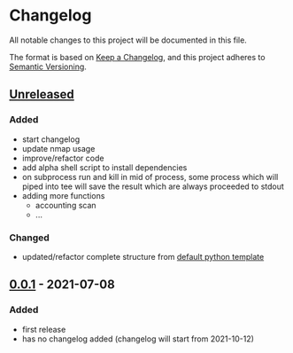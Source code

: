 # Changelog

All notable changes to this project will be documented in this file.

The format is based on [Keep a Changelog](https://keepachangelog.com/en/1.0.0/),
and this project adheres to [Semantic Versioning](https://semver.org/spec/v2.0.0.html).

## [Unreleased]

### Added

- start changelog
- update nmap usage
- improve/refactor code
- add alpha shell script to install dependencies
- on subprocess run and kill in mid of process, some process which will piped into tee
  will save the result which are always proceeded to stdout
- adding more functions
  - accounting scan
  - ...

### Changed

- updated/refactor complete structure from [default python template](https://github.com/MVladislav/vm-cli-template)

## [0.0.1] - 2021-07-08

### Added

- first release
- has no changelog added (changelog will start from 2021-10-12)

[unreleased]: https://github.com/MVladislav/vm-recon/compare/v1.0.0...HEAD
[0.0.1]: https://github.com/MVladislav/vm-recon/releases/tag/v0.0.1
